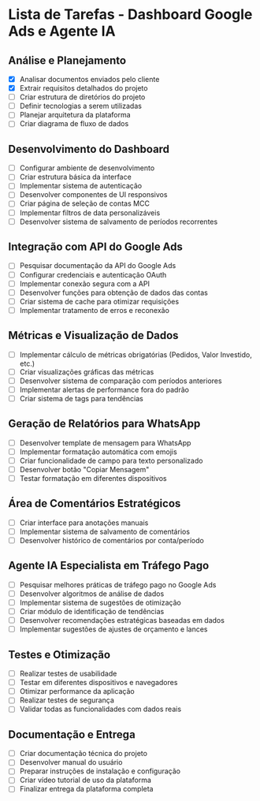 # Lista de Tarefas - Dashboard Google Ads e Agente IA

## Análise e Planejamento
- [x] Analisar documentos enviados pelo cliente
- [x] Extrair requisitos detalhados do projeto
- [ ] Criar estrutura de diretórios do projeto
- [ ] Definir tecnologias a serem utilizadas
- [ ] Planejar arquitetura da plataforma
- [ ] Criar diagrama de fluxo de dados

## Desenvolvimento do Dashboard
- [ ] Configurar ambiente de desenvolvimento
- [ ] Criar estrutura básica da interface
- [ ] Implementar sistema de autenticação
- [ ] Desenvolver componentes de UI responsivos
- [ ] Criar página de seleção de contas MCC
- [ ] Implementar filtros de data personalizáveis
- [ ] Desenvolver sistema de salvamento de períodos recorrentes

## Integração com API do Google Ads
- [ ] Pesquisar documentação da API do Google Ads
- [ ] Configurar credenciais e autenticação OAuth
- [ ] Implementar conexão segura com a API
- [ ] Desenvolver funções para obtenção de dados das contas
- [ ] Criar sistema de cache para otimizar requisições
- [ ] Implementar tratamento de erros e reconexão

## Métricas e Visualização de Dados
- [ ] Implementar cálculo de métricas obrigatórias (Pedidos, Valor Investido, etc.)
- [ ] Criar visualizações gráficas das métricas
- [ ] Desenvolver sistema de comparação com períodos anteriores
- [ ] Implementar alertas de performance fora do padrão
- [ ] Criar sistema de tags para tendências

## Geração de Relatórios para WhatsApp
- [ ] Desenvolver template de mensagem para WhatsApp
- [ ] Implementar formatação automática com emojis
- [ ] Criar funcionalidade de campo para texto personalizado
- [ ] Desenvolver botão "Copiar Mensagem"
- [ ] Testar formatação em diferentes dispositivos

## Área de Comentários Estratégicos
- [ ] Criar interface para anotações manuais
- [ ] Implementar sistema de salvamento de comentários
- [ ] Desenvolver histórico de comentários por conta/período

## Agente IA Especialista em Tráfego Pago
- [ ] Pesquisar melhores práticas de tráfego pago no Google Ads
- [ ] Desenvolver algoritmos de análise de dados
- [ ] Implementar sistema de sugestões de otimização
- [ ] Criar módulo de identificação de tendências
- [ ] Desenvolver recomendações estratégicas baseadas em dados
- [ ] Implementar sugestões de ajustes de orçamento e lances

## Testes e Otimização
- [ ] Realizar testes de usabilidade
- [ ] Testar em diferentes dispositivos e navegadores
- [ ] Otimizar performance da aplicação
- [ ] Realizar testes de segurança
- [ ] Validar todas as funcionalidades com dados reais

## Documentação e Entrega
- [ ] Criar documentação técnica do projeto
- [ ] Desenvolver manual do usuário
- [ ] Preparar instruções de instalação e configuração
- [ ] Criar vídeo tutorial de uso da plataforma
- [ ] Finalizar entrega da plataforma completa
